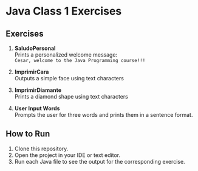 # Java Class 1 Exercises

## Exercises
1. **SaludoPersonal**  
   Prints a personalized welcome message:  
   `Cesar, welcome to the Java Programming course!!!`

2. **ImprimirCara**  
   Outputs a simple face using text characters

3. **ImprimirDiamante**  
Prints a diamond shape using text characters

4. **User Input Words**  
Prompts the user for three words and prints them in a sentence format.

## How to Run
1. Clone this repository.
2. Open the project in your IDE or text editor.
3. Run each Java file to see the output for the corresponding exercise.